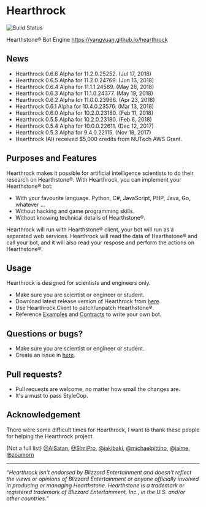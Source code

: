 Hearthrock
==========
![Build Status](https://6941987.visualstudio.com/_apis/public/build/definitions/11759935-74e5-4a06-843f-9794d369a62d/3/badge)

Hearthstone® Bot Engine https://yangyuan.github.io/hearthrock

## News

- Hearthrock 0.6.6 Alpha for 11.2.0.25252. (Jul 17, 2018)
- Hearthrock 0.6.5 Alpha for 11.2.0.24769. (Jun 13, 2018)
- Hearthrock 0.6.4 Alpha for 11.1.1.24589. (May 26, 2018)
- Hearthrock 0.6.3 Alpha for 11.1.0.24377. (May 19, 2018)
- Hearthrock 0.6.2 Alpha for 11.0.0.23966. (Apr 23, 2018)
- Hearthrock 0.6.1 Alpha for 10.4.0.23576. (Mar 13, 2018)
- Hearthrock 0.6.0 Alpha for 10.2.0.23180. (Feb 11, 2018)
- Hearthrock 0.5.5 Alpha for 10.2.0.23180. (Feb 6, 2018)
- Hearthrock 0.5.4 Alpha for 10.0.0.22611. (Dec 12, 2017)
- Hearthrock 0.5.3 Alpha for 9.4.0.22115. (Nov 18, 2017)
- Hearthrock (AI) received $5,000 credits from NUTech AWS Grant.

## Purposes and Features

Hearthrock makes it possible for artificial intelligence scientists to do their research on Hearthstone®. With Hearthrock, you can implement your Hearthstone® bot:
- With your favourite language. Python, C#, JavaScript, PHP, Java, Go, whatever ...
- Without hacking and game programming skills.
- Without knowing technical details of Hearthstone®.

Hearthrock will run with Hearthstone® client, your bot will run as a separated web services. Hearthrock will read the data of Hearthstone® and call your bot, and it will also read your respose and perform the actions on Hearthstone®.

## Usage

Hearthrock is designed for scientists and engineers only.

- Make sure you are scientist or engineer or student.
- Download latest release version of Hearthrock from [here](../../releases).
- Use Hearthrock.Client to patch/unpatch Hearthstone®.
- Reference [Examples](../../tree/master/examples) and [Contracts](../../tree/master/src/Hearthrock.Contracts) to write your own bot.

## Questions or bugs?

- Make sure you are scientist or engineer or student.
- Create an issue in [here](../../issues).

## Pull requests?

- Pull requests are welcome, no matter how small the changes are.
- It's a must to pass StyleCop.

## Acknowledgement

There were some difficult times for Hearthrock, I want to thank these people for helping the Hearthrock project.

(Not a full list) [@AiSatan](https://github.com/aisatan), [@SimiPro](https://github.com/simipro), [@jakibaki](https://github.com/jakibaki), [@michaelpittino](https://github.com/michaelpittino), [@jaime](https://github.com/jaime), [@zoumorn](https://github.com/zoumorn)

___
*“Hearthrock isn't endorsed by Blizzard Entertainment and doesn't reflect the views or opinions of Blizzard Entertainment or anyone officially involved in producing or managing Hearthstone. Hearthstone is a trademark or registered trademark of Blizzard Entertainment, Inc., in the U.S. and/or other countries.”*
